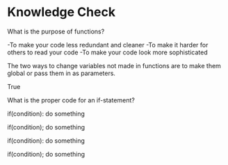 # Knowledge Check

What is the purpose of functions?

-To make your code less redundant and cleaner
-To make it harder for others to read your code
-To make your code look more sophisticated

The two ways to change variables not made in functions are to make them global or pass them in as parameters.

True

What is the proper code for an if-statement?

if(condition):
    do something

if(condition);
    do something

if(condition):
do something

if(condition);
do something
